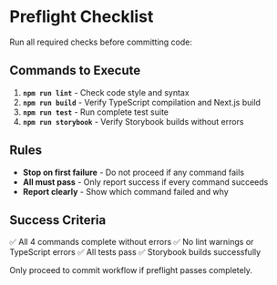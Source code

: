 # Preflight Checklist

Run all required checks before committing code:

## Commands to Execute

1. **`npm run lint`** - Check code style and syntax
2. **`npm run build`** - Verify TypeScript compilation and Next.js build
3. **`npm run test`** - Run complete test suite  
4. **`npm run storybook`** - Verify Storybook builds without errors

## Rules

- **Stop on first failure** - Do not proceed if any command fails
- **All must pass** - Only report success if every command succeeds
- **Report clearly** - Show which command failed and why

## Success Criteria

✅ All 4 commands complete without errors
✅ No lint warnings or TypeScript errors
✅ All tests pass
✅ Storybook builds successfully

Only proceed to commit workflow if preflight passes completely.